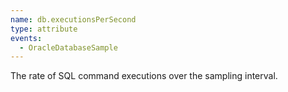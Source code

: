 ```yaml
---
name: db.executionsPerSecond
type: attribute
events:
  - OracleDatabaseSample
---
```


The rate of SQL command executions over the sampling interval.